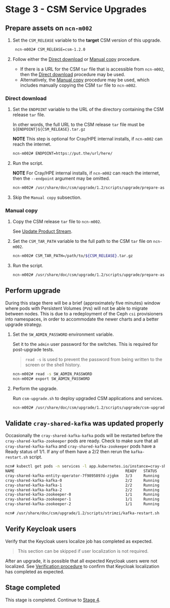 # Stage 3 - CSM Service Upgrades

## Prepare assets on `ncn-m002`

1. Set the `CSM_RELEASE` variable to the **target** CSM version of this upgrade.

   ```bash
    ncn-m002# CSM_RELEASE=csm-1.2.0
   ```

1. Follow either the [Direct download](#direct-download) or [Manual copy](#manual-copy) procedure.

   - If there is a URL for the CSM `tar` file that is accessible from `ncn-m002`, then the [Direct download](#direct-download) procedure may be used.
   - Alternatively, the [Manual copy](#manual-copy) procedure may be used, which includes manually copying the CSM `tar` file to `ncn-m002`.

<a name="direct-download">

### Direct download

1. Set the `ENDPOINT` variable to the URL of the directory containing the CSM release `tar` file.

   In other words, the full URL to the CSM release `tar` file must be `${ENDPOINT}${CSM_RELEASE}.tar.gz`

   **NOTE** This step is optional for Cray/HPE internal installs, if `ncn-m002` can reach the internet.

   ```bash
   ncn-m002# ENDPOINT=https://put.the/url/here/
   ```

1. Run the script.

   **NOTE** For Cray/HPE internal installs, if `ncn-m002` can reach the internet, then the `--endpoint` argument may be omitted.

   ```bash
   ncn-m002# /usr/share/doc/csm/upgrade/1.2/scripts/upgrade/prepare-assets.sh --csm-version ${CSM_RELEASE} --endpoint "${ENDPOINT}"
   ```

1. Skip the `Manual copy` subsection.

<a name="manual-copy">

### Manual copy

1. Copy the CSM release `tar` file to `ncn-m002`.

   See [Update Product Stream](../../update_product_stream/index.md).

1. Set the `CSM_TAR_PATH` variable to the full path to the CSM `tar` file on `ncn-m002`.

   ```bash
   ncn-m002# CSM_TAR_PATH=/path/to/${CSM_RELEASE}.tar.gz
   ```

1. Run the script.

   ```bash
   ncn-m002# /usr/share/doc/csm/upgrade/1.2/scripts/upgrade/prepare-assets.sh --csm-version ${CSM_RELEASE} --tarball-file "${CSM_TAR_PATH}"
   ```

## Perform upgrade

During this stage there will be a brief (approximately five minutes) window where pods with Persistent Volumes (`PV`s) will not be able to migrate between nodes.
This is due to a redeployment of the Ceph `csi` provisioners into namespaces, in order to accommodate the newer charts and a better upgrade strategy.

1. Set the `SW_ADMIN_PASSWORD` environment variable.

   Set it to the `admin` user password for the switches. This is required for post-upgrade tests.

   > `read -s` is used to prevent the password from being written to the screen or the shell history.

   ```bash
   ncn-m002# read -s SW_ADMIN_PASSWORD
   ncn-m002# export SW_ADMIN_PASSWORD
   ```

1. Perform the upgrade.

   Run `csm-upgrade.sh` to deploy upgraded CSM applications and services.

   ```bash
   ncn-m002# /usr/share/doc/csm/upgrade/1.2/scripts/upgrade/csm-upgrade.sh
   ```

## Validate `cray-shared-kafka` was updated properly

Occasionally the `cray-shared-kafka-kafka` pods will be restarted before the
`cray-shared-kafka-zookeeper` pods are ready. Check to make sure that all
`cray-shared-kafka-kafka` and `cray-shared-kafka-zookeeper` pods have a Ready status
of 1/1. If any of them have a 2/2 then rerun the `kafka-restart.sh` script.

```bash
ncn# kubectl get pods -n services -l app.kubernetes.io/instance=cray-shared-kafka
NAME                                                 READY   STATUS    RESTARTS   AGE
cray-shared-kafka-entity-operator-7f9895897d-zjgkm   3/3     Running   0          12m
cray-shared-kafka-kafka-0                            2/2     Running   0          10m
cray-shared-kafka-kafka-1                            2/2     Running   0          10m
cray-shared-kafka-kafka-2                            2/2     Running   0          10m
cray-shared-kafka-zookeeper-0                        1/1     Running   0          8m
cray-shared-kafka-zookeeper-1                        1/1     Running   0          8m
cray-shared-kafka-zookeeper-2                        1/1     Running   0          8m

ncn# /usr/share/doc/csm/upgrade/1.2/scripts/strimzi/kafka-restart.sh
```

## Verify Keycloak users

Verify that the Keycloak users localize job has completed as expected.

> This section can be skipped if user localization is not required.

After an upgrade, it is possible that all expected Keycloak users were not localized.
See [Verification procedure](../../operations/security_and_authentication/Keycloak_User_Localization.md#Verification-procedure) to confirm that Keycloak localization has completed as expected.

## Stage completed

This stage is completed. Continue to [Stage 4](Stage_4.md).
